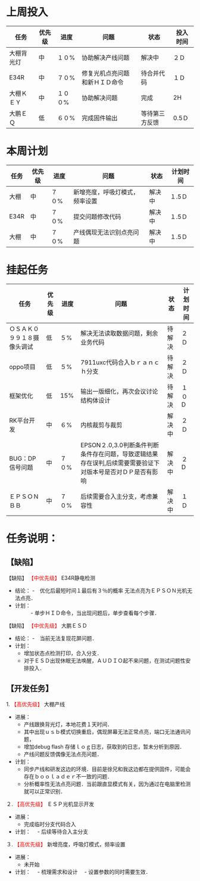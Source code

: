 
# 上周投入
| 任务| 优先级 | 进度 | 问题| 状态   | 投入时间 |
| -- | -- | ---- | -----| ------ | -------- |
|大棚背光灯| 中 |１０%  |协助解决产线问题| 解决中|２Ｄ|
|E34R| 中 | ７０%  |修复光机点亮问题和新ＨＩＤ命令| 待合并代码|１Ｄ|
|大棚ＫＥＹ| 中 |１００%  |协助解决问题| 完成|2H|
|大鹏ＥＱ|低| ６０%  |完成固件输出| 等待第三方反馈|0.5Ｄ|

# 本周计划
| 任务| 优先级 | 进度 | 问题| 状态|计划时间 |
|-----|-------| ---- | ---|----|--------|
|大棚| 中 | ７０%  |新增亮度，呼吸灯模式，频率设置| 解决中| １.5Ｄ|
|E34R| 中 | ７０%  |提交问题修改代码| 解决中| １.5Ｄ|
|大棚| 中 | ７０%  |产线偶现无法识别点亮问题| 解决中| １.5Ｄ|


# 挂起任务
| 任务| 优先级 | 进度 | 问题| 状态|计划时间 |
|-----|-------| ---- | ---|----|--------|
| ＯＳＡＫ０９９１８摄像头调试 | 低 | ５%  |  解决无法读取数据问题，剩余业务代码| 待解决| ２Ｄ  |
| oppo项目 | 低 | ５%  | 7911uxc代码合入ｂｒａｎｃｈ分支| 待解决| ２Ｄ  |
| 框架优化 | 低 | 15%  | 输出一版细化，再次会议讨论结构体设计 | 待解决 | １０D|
| RK平台开发| 中 | ６%  |内核裁剪与裁剪| 解决中| ２Ｄ|
| BUG：DP信号问题 | 中| ７０%  | EPSON２.0,3.0判断条件判断条件存在问题，导致逻辑结果存在误判,后续需要需要验证下对版本号是否对ＤＰ是否有影响|解决中 |２D|
|ＥＰＳＯＮＢＢ| 中 | ７０%  |后续需要合入主分支，考虑兼容性| 解决中| １Ｄ|



# 任务说明：
## 【缺陷】
【缺陷】<font color='red'> 【中优先级】  </font>E34R静电检测
- 结论：
    -　优化后最短时间１最后有３％的概率 无法点亮为ＥＰＳＯＮ光机无法点亮．
- 计划：    
　　　- 单步ＨＩＤ命令，当出现问题后，单步查看每个步骤．

【缺陷】<font color='red'> 【中优先级】  </font>大鹏ＥＳＤ
- 结论：
    -　当前无法复现花屏问题．
- 计划：   
    - 增加状态点检测打印，合入分支．
    - 对于ＥＳＤ出现休眠无法唤醒，ＡＵＤＩＯ起不来问题，在测试问题性安排投入．
 

## 【开发任务】
  1.<font color='red'> 【高优先级】  </font>大棚产线
 - 进展：
    - 产线跟换背光灯，本地花费１天时间．
    - 其中出现ｕｓｂ模式切换重启，偶现屏幕无法正常点亮，端口无法通讯问题，
    - 增加debug flash 存储ｌｏｇ日志，获取到的日志，暂未分析到原因．
    - 产线问题反馈偶像无法点亮问题．
- 计划：
  - 同步产线和研发这边的环境．目前是徐兄和我这边都在提供固件，可能会存在ｂｏｏｌａｄｅｒ不一致的问题．
  - 分析概率性无法点亮问题．当前跟直显模式有关，因为通过在电脑里检测就可以正常识别．
  

２.<font color='red'> 【高优先级】  </font>ＥＳＰ光机显示开发
 - 进展：
    - 完成临时分支代码合入
- 计划：
  　- 后续等待合入主分支

３.<font color='red'> 【高优先级】  </font>新增亮度，呼吸灯模式，频率设置
 - 进展：
    - 未开始
- 计划：
  　- 梳理需求和设计
  　- 设置参数的同时需要生效．
